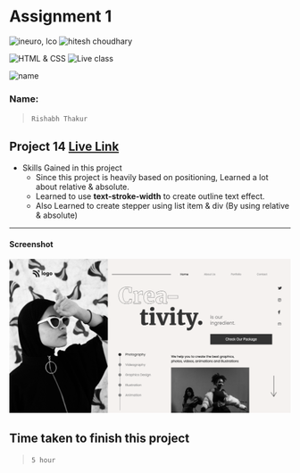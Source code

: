 # Assignment 1

![ineuro, lco](https://img.shields.io/badge/iNeuron-LCO-green)
![hitesh choudhary](https://img.shields.io/badge/Hitesh--Choudhary-Full--stack--JS--bootcamp-red)

![HTML & CSS](https://img.shields.io/badge/HTML-CSS-orange)
![Live class](https://img.shields.io/badge/LIVE--CLASS-PROJECT--14-lightgrey)

![name](https://img.shields.io/badge/Kaushal--Mehta-MCA--last--year-lightgrey)

### Name:

> `Rishabh Thakur`

## Project 14 [Live Link](https://live-proj-14.netlify.app)

- Skills Gained in this project
  - Since this project is heavily based on positioning,
    Learned a lot about relative & absolute.
  - Learned to use **text-stroke-width** to create outline text effect.
  - Also Learned to create stepper using list item & div (By using relative & absolute)

---

#### Screenshot

![Desktop](./assets/screencapture-127-0-0-1-5500-index-html-2022-07-28-23_16_14.png)

## Time taken to finish this project

> `5 hour`
